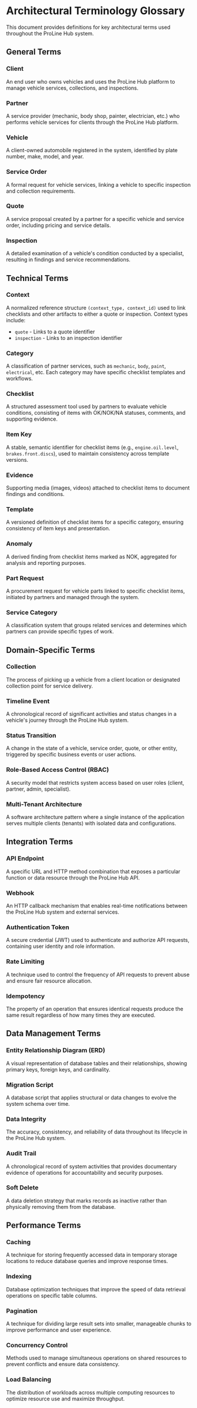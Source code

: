 # Architectural Terminology Glossary

This document provides definitions for key architectural terms used throughout the ProLine Hub system.

## General Terms

### Client
An end user who owns vehicles and uses the ProLine Hub platform to manage vehicle services, collections, and inspections.

### Partner
A service provider (mechanic, body shop, painter, electrician, etc.) who performs vehicle services for clients through the ProLine Hub platform.

### Vehicle
A client-owned automobile registered in the system, identified by plate number, make, model, and year.

### Service Order
A formal request for vehicle services, linking a vehicle to specific inspection and collection requirements.

### Quote
A service proposal created by a partner for a specific vehicle and service order, including pricing and service details.

### Inspection
A detailed examination of a vehicle's condition conducted by a specialist, resulting in findings and service recommendations.

## Technical Terms

### Context
A normalized reference structure `(context_type, context_id)` used to link checklists and other artifacts to either a quote or inspection. Context types include:
- `quote` - Links to a quote identifier
- `inspection` - Links to an inspection identifier

### Category
A classification of partner services, such as `mechanic`, `body`, `paint`, `electrical`, etc. Each category may have specific checklist templates and workflows.

### Checklist
A structured assessment tool used by partners to evaluate vehicle conditions, consisting of items with OK/NOK/NA statuses, comments, and supporting evidence.

### Item Key
A stable, semantic identifier for checklist items (e.g., `engine.oil.level`, `brakes.front.discs`), used to maintain consistency across template versions.

### Evidence
Supporting media (images, videos) attached to checklist items to document findings and conditions.

### Template
A versioned definition of checklist items for a specific category, ensuring consistency of item keys and presentation.

### Anomaly
A derived finding from checklist items marked as NOK, aggregated for analysis and reporting purposes.

### Part Request
A procurement request for vehicle parts linked to specific checklist items, initiated by partners and managed through the system.

### Service Category
A classification system that groups related services and determines which partners can provide specific types of work.

## Domain-Specific Terms

### Collection
The process of picking up a vehicle from a client location or designated collection point for service delivery.

### Timeline Event
A chronological record of significant activities and status changes in a vehicle's journey through the ProLine Hub system.

### Status Transition
A change in the state of a vehicle, service order, quote, or other entity, triggered by specific business events or user actions.

### Role-Based Access Control (RBAC)
A security model that restricts system access based on user roles (client, partner, admin, specialist).

### Multi-Tenant Architecture
A software architecture pattern where a single instance of the application serves multiple clients (tenants) with isolated data and configurations.

## Integration Terms

### API Endpoint
A specific URL and HTTP method combination that exposes a particular function or data resource through the ProLine Hub API.

### Webhook
An HTTP callback mechanism that enables real-time notifications between the ProLine Hub system and external services.

### Authentication Token
A secure credential (JWT) used to authenticate and authorize API requests, containing user identity and role information.

### Rate Limiting
A technique used to control the frequency of API requests to prevent abuse and ensure fair resource allocation.

### Idempotency
The property of an operation that ensures identical requests produce the same result regardless of how many times they are executed.

## Data Management Terms

### Entity Relationship Diagram (ERD)
A visual representation of database tables and their relationships, showing primary keys, foreign keys, and cardinality.

### Migration Script
A database script that applies structural or data changes to evolve the system schema over time.

### Data Integrity
The accuracy, consistency, and reliability of data throughout its lifecycle in the ProLine Hub system.

### Audit Trail
A chronological record of system activities that provides documentary evidence of operations for accountability and security purposes.

### Soft Delete
A data deletion strategy that marks records as inactive rather than physically removing them from the database.

## Performance Terms

### Caching
A technique for storing frequently accessed data in temporary storage locations to reduce database queries and improve response times.

### Indexing
Database optimization techniques that improve the speed of data retrieval operations on specific table columns.

### Pagination
A technique for dividing large result sets into smaller, manageable chunks to improve performance and user experience.

### Concurrency Control
Methods used to manage simultaneous operations on shared resources to prevent conflicts and ensure data consistency.

### Load Balancing
The distribution of workloads across multiple computing resources to optimize resource use and maximize throughput.